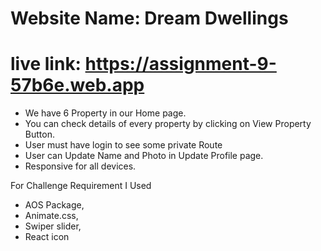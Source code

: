 # Website Name: Dream Dwellings
# live link: https://assignment-9-57b6e.web.app

- We have 6 Property in our Home page.
 - You can check details of every property by clicking on View Property Button.
- User must have login to see some private Route
- User can Update Name and Photo in Update Profile page.
- Responsive for all devices.

For Challenge Requirement I Used
 - AOS Package,
 - Animate.css,
 - Swiper slider,
 - React icon
